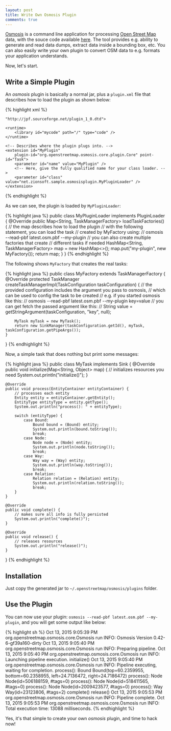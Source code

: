 ```yaml
---
layout: post
title: Write Own Osmosis Plugin
comments: true
---
```


[Osmosis](http://wiki.openstreetmap.org/wiki/Osmosis) is a command line application for processing [Open Street Map](http://www.openstreetmap.org) data, with the souce code available [here](https://github.com/openstreetmap/osmosis). The tool provides e.g. ability to generate and read data dumps, extract data inside a bounding box, etc. You can also easily write your own plugin to convert OSM data to e.g. formats your application understands.

Now, let's start.

## Write a Simple Plugin

An *osmosis* plugin is basically a normal jar, plus a `plugin.xml` file that describes how to load the plugin as shown below:

{% highlight xml %}
<?xml version="1.0" ?><!DOCTYPE plugin PUBLIC "-//JPF//Java Plug-in Manifest 1.0"
    "http://jpf.sourceforge.net/plugin_1_0.dtd">
<!-- Here, provides a unique ID and version for your plugin. -->
<plugin id="MyPlugin" version="1.0">
    <requires>
        <import plugin-id="org.openstreetmap.osmosis.core.plugin.Core" reverse-lookup="false" />
    </requires>

    <runtime>
        <library id="mycode" path="/" type="code" />
    </runtime>

    <!-- Describes where the plugin plugs into. -->
    <extension id="MyPlugin"
        plugin-id="org.openstreetmap.osmosis.core.plugin.Core" point-id="Task">
        <parameter id="name" value="MyPlugin" />
        <!-- Here, give the fully qualified name for your class loader. -->
        <parameter id="class" value="net.zionsoft.sample.osmosisplugin.MyPluginLoader" />
    </extension>
</plugin>
{% endhighlight %}

As we can see, the plugin is loaded by `MyPluginLoader`:

{% highlight java %}
public class MyPluginLoader implements PluginLoader {
    @Override
    public Map<String, TaskManagerFactory> loadTaskFactories() {
        // the map describes how to load the plugin
        // with the following statement, you can load the task
        // created by MyFactory using:
        // osmosis --read-pbf latest.osm.pbf --my-plugin
        // you can also create multiple factories that create
        // different tasks if needed
        HashMap<String, TaskManagerFactory> map = new HashMap<>();
        map.put("my-plugin", new MyFactory());
        return map;
    }
}
{% endhighlight %}

The following shows `MyFactory` that creates the real tasks:

{% highlight java %}
public class MyFactory extends TaskManagerFactory {
    @Override
    protected TaskManager createTaskManagerImpl(TaskConfiguration taskConfiguration) {
        // the provided configuration includes the argument you pass to osmosis,
        // which can be used to config the task to be created
        // e.g. if you started osmosis like this:
        // osmosis --read-pbf latest.osm.pbf --my-plugin key=value
        // you can get fetch the passed argument like this:
        // String value = getStringArgument(taskConfiguration, "key", null);

        MyTask myTask = new MyTask();
        return new SinkManager(taskConfiguration.getId(), myTask, taskConfiguration.getPipeArgs());
    }
}
{% endhighlight %}

Now, a simple task that does nothing but print some messages:

{% highlight java %}
public class MyTask implements Sink {
    @Override
    public void initialize(Map<String, Object> map) {
        // initializes resources you need
        System.out.println("initialize()");
    }

    @Override
    public void process(EntityContainer entityContainer) {
        // processes each entity
        Entity entity = entityContainer.getEntity();
        EntityType entityType = entity.getType();
        System.out.println("process(): " + entityType);

        switch (entityType) {
            case Bound:
                Bound bound = (Bound) entity;
                System.out.println(bound.toString());
                break;
            case Node:
                Node node = (Node) entity;
                System.out.println(node.toString());
                break;
            case Way:
                Way way = (Way) entity;
                System.out.println(way.toString());
                break;
            case Relation:
                Relation relation = (Relation) entity;
                System.out.println(relation.toString());
                break;
        }
    }

    @Override
    public void complete() {
        // makes sure all info is fully persisted
        System.out.println("complete()");
    }

    @Override
    public void release() {
        // releases resources
        System.out.println("release()");
    }
}
{% endhighlight %}

## Installation

Just copy the generated jar to `~/.openstreetmap/osmosis/plugins` folder.

## Use the Plugin

You can now use your plugin: `osmosis --read-pbf latest.osm.pbf --my-plugin`, and you will get some output like below:

{% highlight sh %}
Oct 13, 2015 9:05:39 PM org.openstreetmap.osmosis.core.Osmosis run
INFO: Osmosis Version 0.42-6-gf39a160-dirty
Oct 13, 2015 9:05:40 PM org.openstreetmap.osmosis.core.Osmosis run
INFO: Preparing pipeline.
Oct 13, 2015 9:05:40 PM org.openstreetmap.osmosis.core.Osmosis run
INFO: Launching pipeline execution.
initialize()
Oct 13, 2015 9:05:40 PM org.openstreetmap.osmosis.core.Osmosis run
INFO: Pipeline executing, waiting for completion.
process(): Bound
Bound(top=60.2359955, bottom=60.2358955, left=24.7136472, right=24.7186472)
process(): Node
Node(id=506188159, #tags=0)
process(): Node
Node(id=518411565, #tags=0)
process(): Node
Node(id=2009423577, #tags=0)
process(): Way
Way(id=23123806, #tags=2)
complete()
release()
Oct 13, 2015 9:05:53 PM org.openstreetmap.osmosis.core.Osmosis run
INFO: Pipeline complete.
Oct 13, 2015 9:05:53 PM org.openstreetmap.osmosis.core.Osmosis run
INFO: Total execution time: 13088 milliseconds.
{% endhighlight %}

Yes, it's that simple to create your own *osmosis* plugin, and time to hack now!
